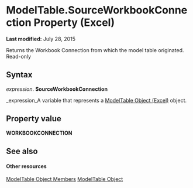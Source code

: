 
# ModelTable.SourceWorkbookConnection Property (Excel)

 **Last modified:** July 28, 2015

Returns the Workbook Connection from which the model table originated. Read-only 

## Syntax

 _expression_. **SourceWorkbookConnection**

 _expression_A variable that represents a  [ModelTable Object (Excel)](c853beb6-f2e7-dda0-b33a-8110a6c23de8.md) object.


## Property value

 **WORKBOOKCONNECTION**


## See also


#### Other resources


 [ModelTable Object Members](6fbca0ef-b855-d09c-f2ba-579d50f802fb.md)
 [ModelTable Object](c853beb6-f2e7-dda0-b33a-8110a6c23de8.md)

